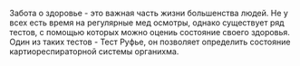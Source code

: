 Забота о здоровье - это важная часть жизни большенства людей. 
Не у всех есть время на регулярные мед осмотры, однако существует ряд тестов, с помощью которых можно оцениь состояние своего здоровья. 
Один из таких тестов - Тест Руфье, он позволяет определить состояние картиореспираторной системы органихма.
